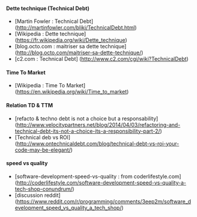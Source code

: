 
#### Dette technique (Technical Debt)

- [Martin Fowler : Technical Debt] (http://martinfowler.com/bliki/TechnicalDebt.html)
- [Wikipedia : Dette technique] (https://fr.wikipedia.org/wiki/Dette_technique)
- [blog.octo.com : maitriser sa dette technique] (http://blog.octo.com/maitriser-sa-dette-technique/)
- [c2.com : Technical Debt] (http://www.c2.com/cgi/wiki?TechnicalDebt)

#### Time To Market

- [Wikipedia : Time To Market] (https://en.wikipedia.org/wiki/Time_to_market)

#### Relation TD & TTM

- [refacto & techno debt is not a choice but a responsability] (http://www.velocitypartners.net/blog/2014/04/03/refactoring-and-technical-debt-its-not-a-choice-its-a-responsibility-part-2/)
- [Technical deb vs ROI] (http://www.ontechnicaldebt.com/blog/technical-debt-vs-roi-your-code-may-be-elegant/)

#### speed vs quality
- [software-development-speed-vs-quality : from coderlifestyle.com] (http://coderlifestyle.com/software-development-speed-vs-quality-a-tech-shop-conundrum/)
- [discussion reddit] (https://www.reddit.com/r/programming/comments/3eep2m/software_development_speed_vs_quality_a_tech_shop/)
